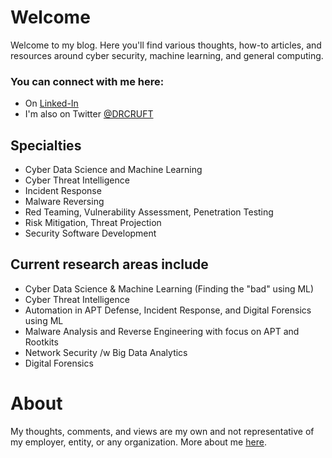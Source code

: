# Welcome

Welcome to my blog. Here you'll find various thoughts, how-to articles, and resources around cyber security, machine learning, and general computing.

### You can connect with me here:
- On [Linked-In](https://www.linkedin.com/in/amintora/)
- I'm also on Twitter [@DRCRUFT](https://twitter.com/drcruft)

## Specialties
- Cyber Data Science and Machine Learning
- Cyber Threat Intelligence
- Incident Response
- Malware Reversing
- Red Teaming, Vulnerability Assessment, Penetration Testing
- Risk Mitigation, Threat Projection
- Security Software Development

## Current research areas include
- Cyber Data Science & Machine Learning (Finding the "bad" using ML)
- Cyber Threat Intelligence
- Automation in APT Defense, Incident Response, and Digital Forensics using ML
- Malware Analysis and Reverse Engineering with focus on APT and Rootkits
- Network Security /w Big Data Analytics
- Digital Forensics 

# About
My thoughts, comments, and views are my own and not representative of my employer, entity, or any organization. More about me [here](./about.md).
